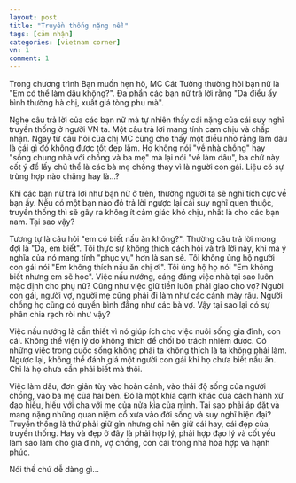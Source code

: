 ```yaml
---
layout: post
title: "Truyền thống nặng nề!"
tags: [cảm nhận]
categories: [vietnam corner]
vn: 1
comment: 1
---
```


Trong chương trình Bạn muốn hẹn hò, MC Cát Tường thường hỏi bạn nữ là "Em có thể làm dâu không?". Đa phần các bạn nữ trả lời rằng "Dạ điều ấy bình thường hà chị, xuất giá tòng phu mà".

Nghe câu trả lời của các bạn nữ mà tự nhiên thấy cái nặng của cái suy nghĩ truyền thống ở người VN ta. Một câu trả lời mang tính cam chịu và chấp nhận. Ngay từ câu hỏi của chị MC cũng cho thấy một điều nhỏ rằng làm dâu là cái gì đó không được tốt đẹp lắm. Họ không nói "về nhà chồng" hay "sống chung nhà với chồng và ba mẹ" mà lại nói "về làm dâu", ba chữ này cốt ý để lấy chủ thể là các bà mẹ chồng thay vì là người con gái. Liệu có sự trùng hợp nào chăng hay là...?

Khi các bạn nữ trả lời như bạn nữ ở trên, thường người ta sẽ nghĩ tích cực về bạn ấy. Nếu có một bạn nào đó trả lời ngược lại cái suy nghĩ quen thuộc, truyền thống thì sẽ gây ra không ít cảm giác khó chịu, nhất là cho các bạn nam. Tại sao vậy?

Tương tự là câu hỏi "em có biết nấu ăn không?". Thường câu trả lời mong đợi là "Dạ, em biết". Tôi thực sự không thích cách hỏi và trả lời này, khi mà ý nghĩa của nó mang tính "phục vụ" hơn là san sẻ. Tôi không ủng hộ người con gái nói "Em không thích nấu ăn chị ơi". Tôi ủng hộ họ nói "Em không biết nhưng em sẽ học". Việc nấu nướng, cáng đáng việc nhà tại sao luôn mặc định cho phụ nữ? Cũng như việc giữ tiền luôn phải giao cho vợ? Người con gái, người vợ, người mẹ cũng phải đi làm như các cánh mày râu. Người chồng họ cũng có quyền bình đẳng như các bà vợ. Vậy tại sao lại có sự phân chia rạch ròi như vậy?

Việc nấu nướng là cần thiết vì nó giúp ích cho việc nuôi sống gia đình, con cái. Không thể viện lý do không thích để chối bỏ trách nhiệm được. Có những việc trong cuộc sống không phải ta không thích là ta không phải làm. Ngược lại, không thể đánh giá một người con gái khi họ chưa biết nấu ăn. Chỉ là họ chưa cần phải biết mà thôi.

Việc làm dâu, đơn giản tùy vào hoàn cảnh, vào thái độ sống của người chồng, vào ba mẹ của hai bên. Đó là một khía cạnh khác của cách hành xử đạo hiếu, hiếu với cha với mẹ của nửa kia của mình. Tại sao phải áp đặt và mang nặng những quan niệm cổ xưa vào đời sống và suy nghĩ hiện đại? Truyền thống là thứ phải giữ gìn nhưng chỉ nên giữ cái hay, cái đẹp của truyền thống. Hay và đẹp ở đây là phải hợp lý, phải hợp đạo lý và cốt yếu làm sao làm cho gia đình, vợ chồng, con cái trong nhà hòa hợp và hạnh phúc.

Nói thế chứ dễ dàng gì...